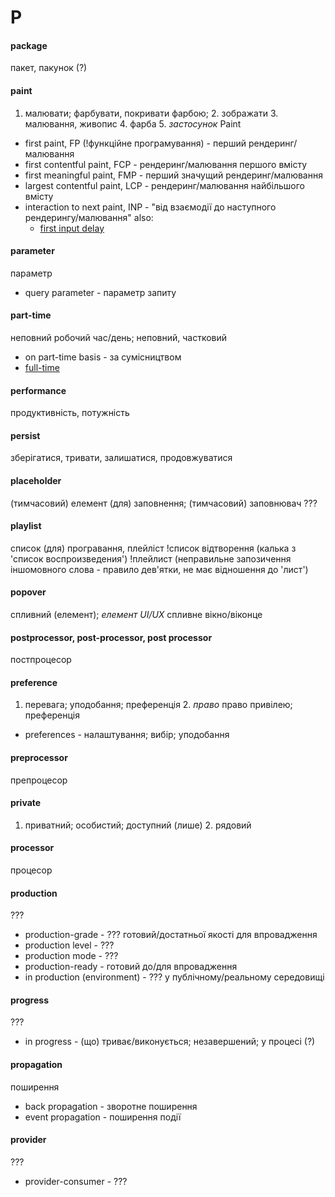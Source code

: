 # P

#### package
пакет, пакунок (?)

#### paint
1. малювати; фарбувати, покривати фарбою; 2. зображати 3. малювання, живопис 4. фарба 5. _застосунок_ Paint
  - first paint, FP (!функційне програмування) - перший рендеринг/малювання
  - first contentful paint, FCP - рендеринг/малювання першого вмісту
  - first meaningful paint, FMP - перший значущий рендеринг/малювання
  - largest contentful paint, LCP - рендеринг/малювання найбільшого вмісту
  - interaction to next paint, INP - "від взаємодії до наступного рендерингу/малювання"
    also:
    - [first input delay](./D.md#delay)

#### parameter
параметр
  - query parameter - параметр запиту

#### part-time
неповний робочий час/день; неповний, частковий
  - on part-time basis - за сумісництвом
  - [full-time](./F.md#full-time)

#### performance
продуктивність, потужність

#### persist
зберігатися, тривати, залишатися, продовжуватися

#### placeholder
(тимчасовий) елемент (для) заповнення; (тимчасовий) заповнювач  ???

#### playlist
список (для) програвання, плейліст
!список відтворення (калька з 'список воспроизведения')
!плейлист (неправильне запозичення іншомовного слова - правило дев'ятки, не має відношення до 'лист')

#### popover
спливний (елемент); _елемент UI/UX_ спливне вікно/віконце

#### postprocessor, post-processor, post processor
постпроцесор

#### preference
1. перевага; уподобання; преференція 2. _право_ право привілею; преференція
  - preferences - налаштування; вибір; уподобання

#### preprocessor
препроцесор

#### private
1. приватний; особистий; доступний (лише) 2. рядовий

#### processor
процесор

#### production
???
  - production-grade - ??? готовий/достатньої якості для впровадження
  - production level - ???
  - production mode - ???
  - production-ready - готовий до/для впровадження
  - in production (environment) - ??? у публічному/реальному середовищі
  
#### progress
???
  - in progress - (що) триває/виконується; незавершений; у процесі (?)

#### propagation
поширення
  - back propagation - зворотне поширення
  - event propagation - поширення події

#### provider
???
  - provider-consumer - ???
